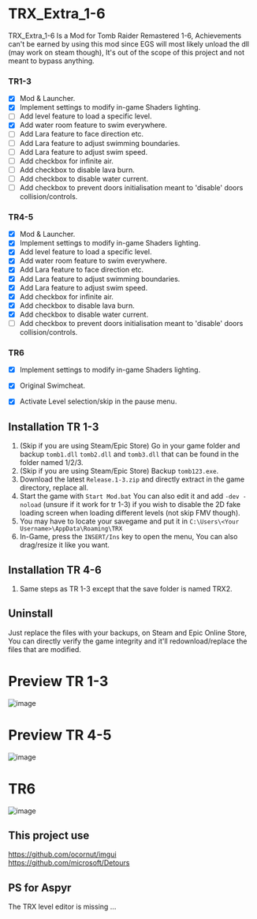 # TRX_Extra_1-6
TRX_Extra_1-6 Is a Mod for Tomb Raider Remastered 1-6,
Achievements can't be earned by using this mod since EGS will most likely unload the dll (may work on steam though), It's out of the scope of this project and not meant to bypass anything.

### TR1-3
- [x] Mod & Launcher.
- [x] Implement settings to modify in-game Shaders lighting.
- [ ] Add level feature to load a specific level.
- [x] Add water room feature to swim everywhere.
- [ ] Add Lara feature to face direction etc.
- [ ] Add Lara feature to adjust swimming boundaries.
- [ ] Add Lara feature to adjust swim speed.
- [ ] Add checkbox for infinite air.
- [ ] Add checkbox to disable lava burn.
- [ ] Add checkbox to disable water current.
- [ ] Add checkbox to prevent doors initialisation meant to 'disable' doors collision/controls.

### TR4-5
- [x] Mod & Launcher.
- [x] Implement settings to modify in-game Shaders lighting.
- [x] Add level feature to load a specific level.
- [x] Add water room feature to swim everywhere.
- [x] Add Lara feature to face direction etc.
- [x] Add Lara feature to adjust swimming boundaries.
- [x] Add Lara feature to adjust swim speed.
- [x] Add checkbox for infinite air.
- [x] Add checkbox to disable lava burn.
- [x] Add checkbox to disable water current.
- [ ] Add checkbox to prevent doors initialisation meant to 'disable' doors collision/controls.

### TR6
- [x] Implement settings to modify in-game Shaders lighting.
- [x] Original Swimcheat.
- [x] Activate Level selection/skip in the pause menu.



## Installation TR 1-3
1. (Skip if you are using Steam/Epic Store) Go in your game folder and backup `tomb1.dll` `tomb2.dll` and `tomb3.dll` that can be found in the folder named 1/2/3.
2. (Skip if you are using Steam/Epic Store) Backup `tomb123.exe`.
3. Download the latest `Release.1-3.zip` and directly extract in the game directory, replace all.
4. Start the game with `Start Mod.bat` You can also edit it and add `-dev -noload` (unsure if it work for tr 1-3) if you wish to disable the 2D fake loading screen when loading different levels (not skip FMV though).
5. You may have to locate your savegame and put it in `C:\Users\<Your Username>\AppData\Roaming\TRX`
6. In-Game, press the `INSERT/Ins` key to open the menu, You can also drag/resize it like you want.

## Installation TR 4-6
1. Same steps as TR 1-3 except that the save folder is named TRX2.

## Uninstall
Just replace the files with your backups, on Steam and Epic Online Store, You can directly verify the game integrity and it'll redownload/replace the files that are modified.

# Preview TR 1-3
![image](https://github.com/user-attachments/assets/b2679614-a038-4109-8c95-7527e4155abf)

# Preview TR 4-5
![image](https://github.com/user-attachments/assets/9b05ebd2-e8d6-4955-87d2-b1fa6e4b6668)

# TR6
![image](https://github.com/user-attachments/assets/949dd7aa-a806-4c33-855a-76fb141e5fa4)


## This project use
https://github.com/ocornut/imgui<br>
https://github.com/microsoft/Detours

## PS for Aspyr
The TRX level editor is missing ...
